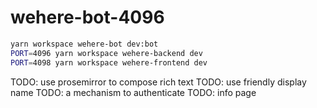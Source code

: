 # wehere-bot-4096

```sh
yarn workspace wehere-bot dev:bot
PORT=4096 yarn workspace wehere-backend dev
PORT=4098 yarn workspace wehere-frontend dev
```

TODO: use prosemirror to compose rich text
TODO: use friendly display name
TODO: a mechanism to authenticate
TODO: info page
